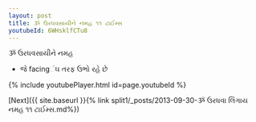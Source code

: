 ```yaml
---
layout: post
title: ૐ ઉરધવસાયીને નમહ ૧૧ ટાઈમ્સ
youtubeId: 6WHsklfCTu8
---
```

 
 
 ૐ ઉરધવસાયીને નમહ  
 
 -  જે facingંઘ તરફ ઉભો રહે છે 
 
  
 
  
 
 
 
 
 
 


{% include youtubePlayer.html id=page.youtubeId %}
 
[Next]({{ site.baseurl }}{% link  split1/_posts/2013-09-30-ૐ ઉરધવા લિંગાય નમહ ૧૧ ટાઈમ્સ.md%})
 
